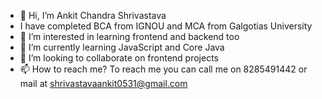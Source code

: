 - 👋 Hi, I’m Ankit Chandra Shrivastava
-  I have completed BCA from IGNOU and MCA from Galgotias University
- 👀 I’m interested in learning frontend and backend too
- 🌱 I’m currently learning JavaScript and Core Java
- 💞️ I’m looking to collaborate on frontend projects
- 📫 How to reach me? To reach me you can call me on 8285491442 or mail at shrivastavaankit0531@gmail.com

<!---
ankitshrivastava05/ankitshrivastava05 is a ✨ special ✨ repository because its `README.md` (this file) appears on your GitHub profile.
You can click the Preview link to take a look at your changes.
--->
